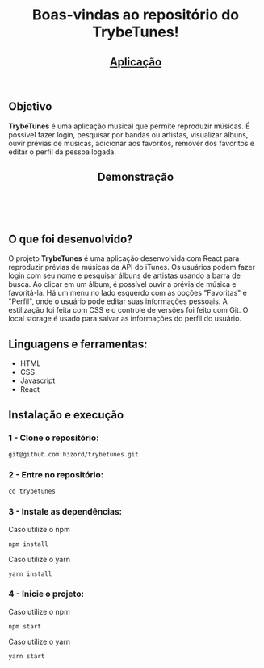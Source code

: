 <h1 align="center">Boas-vindas ao repositório do TrybeTunes!</h1>

<h2 align="center">
  <a href="https://h3zord.github.io/trybetunes" target="_blank">
    Aplicação
  </a>
</h2>
<br/>

## Objetivo

<strong>TrybeTunes</strong> é uma aplicação musical que permite reproduzir músicas. É possível fazer login, pesquisar por bandas ou artistas, visualizar álbuns, ouvir prévias de músicas, adicionar aos favoritos, remover dos favoritos e editar o perfil da pessoa logada.

<h2 align="center">Demonstração</h2>
<br/>

<div align="center">



</div>

<br/>
<br/>

## O que foi desenvolvido?

O projeto <strong>TrybeTunes</strong> é uma aplicação desenvolvida com React para reproduzir prévias de músicas da API do iTunes. Os usuários podem fazer login com seu nome e pesquisar álbuns de artistas usando a barra de busca. Ao clicar em um álbum, é possível ouvir a prévia de música e favoritá-la. Há um menu no lado esquerdo com as opções "Favoritas" e "Perfil", onde o usuário pode editar suas informações pessoais. A estilização foi feita com CSS e o controle de versões foi feito com Git. O local storage é usado para salvar as informações do perfil do usuário.

## Linguagens e ferramentas:
- HTML
- CSS
- Javascript
- React

## Instalação e execução

### 1 - Clone o repositório:
```
git@github.com:h3zord/trybetunes.git
```

### 2 - Entre no repositório:
```
cd trybetunes
```

### 3 - Instale as dependências:
Caso utilize o npm
```
npm install
```
Caso utilize o yarn
```
yarn install
```

### 4 - Inicie o projeto:
Caso utilize o npm
```
npm start
```
Caso utilize o yarn
```
yarn start
```
